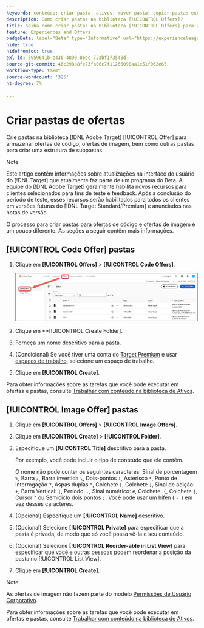 ```yaml
---
keywords: conteúdo; criar pasta; ativos; mover pasta; copiar pasta; excluir pasta; pasta de download; pasta
description: Como criar pastas na biblioteca [!UICONTROL Offers]?
title: Saiba como criar pastas na biblioteca [!UICONTROL Offers] para armazenar ofertas de código e imagem, bem como outras pastas.
feature: Experiences and Offers
badgeBeta: label="Beta" type="Informative" url="https://experienceleague.adobe.com/docs/target/using/introduction/intro.html?lang=pt-BR#beta newtab=true" tooltip="O que são recursos beta no  [!DNL Adobe Target]."
hide: true
hidefromtoc: true
exl-id: 3959641b-e436-4890-86ec-72abf173540d
source-git-commit: 46c298a8fe73fa06c7f11266090aa1c51f062e65
workflow-type: tm+mt
source-wordcount: '325'
ht-degree: 7%

---
```


# Criar pastas de ofertas

Crie pastas na biblioteca [!DNL Adobe Target] [!UICONTROL Offer] para armazenar ofertas de código, ofertas de imagem, bem como outras pastas para criar uma estrutura de subpastas.

>[!NOTE]
>
>Este artigo contém informações sobre atualizações na interface do usuário do [!DNL Target] que atualmente faz parte de um programa do Beta. A equipe do [!DNL Adobe Target] geralmente habilita novos recursos para clientes selecionados para fins de teste e feedback. Após a conclusão do período de teste, esses recursos serão habilitados para todos os clientes em versões futuras do [!DNL Target Standard/Premium] e anunciados nas notas de versão.

O processo para criar pastas para ofertas de código e ofertas de imagem é um pouco diferente. As seções a seguir contêm mais informações.

## [!UICONTROL Code Offer] pastas

1. Clique em **[!UICONTROL Offers]** > **[!UICONTROL Code Offers]**.

   ![guia Ofertas de código](/help/main/c-experiences/c-manage-content/assets/code-offers-tab-new.png)

1. Clique em **[!UICONTROL Create Folder].

1. Forneça um nome descritivo para a pasta.

1. (Condicional) Se você tiver uma conta do [Target Premium](/help/main/c-intro/intro.md#premium) e usar [espaços de trabalho](/help/main/administrating-target/c-user-management/property-channel/properties-overview.md##section_B82EB409B67C4D9D9D20CE30E48DB1DC), selecione um espaço de trabalho.

1. Clique em **[!UICONTROL Create]**.

Para obter informações sobre as tarefas que você pode executar em ofertas e pastas, consulte [Trabalhar com conteúdo na biblioteca de Ativos](/help/main/c-experiences/c-manage-content/assets-working.md).

## [!UICONTROL Image Offer] pastas

1. Clique em **[!UICONTROL Offers]** > **[!UICONTROL Image Offers]**.

1. Clique em **[!UICONTROL Create]** > **[!UICONTROL Folder]**.

1. Especifique um **[!UICONTROL Title]** descritivo para a pasta.

   Por exemplo, você pode incluir o tipo de conteúdo que ele contém.

   O nome não pode conter os seguintes caracteres: Sinal de porcentagem `%`, Barra `/`, Barra invertida `\`, Dois-pontos `:`, Asterisco `*`, Ponto de interrogação `?`, Aspas duplas `"`, Colchete `[`, Colchete `]`, Sinal de adição: `+`, Barra Vertical: `|`, Período: `.`, Sinal numérico: `#`, Colchete: `{`, Colchete `}`, Cursor `^` ou Semiciclo dois pontos `;`. Você pode usar um hífen ( `- `) em vez desses caracteres.

1. (Opcional) Especifique um **[!UICONTROL Name]** descritivo.
1. (Opcional) Selecione **[!UICONTROL Private]** para especificar que a pasta é privada, de modo que só você possa vê-la e seu conteúdo.

1. (Opcional) Selecione **[!UICONTROL Reorder-able in List View]** para especificar que você e outras pessoas podem reordenar a posição da pasta no [!UICONTROL List View].

1. Clique em **[!UICONTROL Create]**.

>[!NOTE]
>
>As ofertas de imagem não fazem parte do modelo [Permissões de Usuário Corporativo](/help/main/administrating-target/c-user-management/property-channel/property-channel.md).

Para obter informações sobre as tarefas que você pode executar em ofertas e pastas, consulte [Trabalhar com conteúdo na biblioteca de Ativos](/help/main/c-experiences/c-manage-content/assets-working.md).
